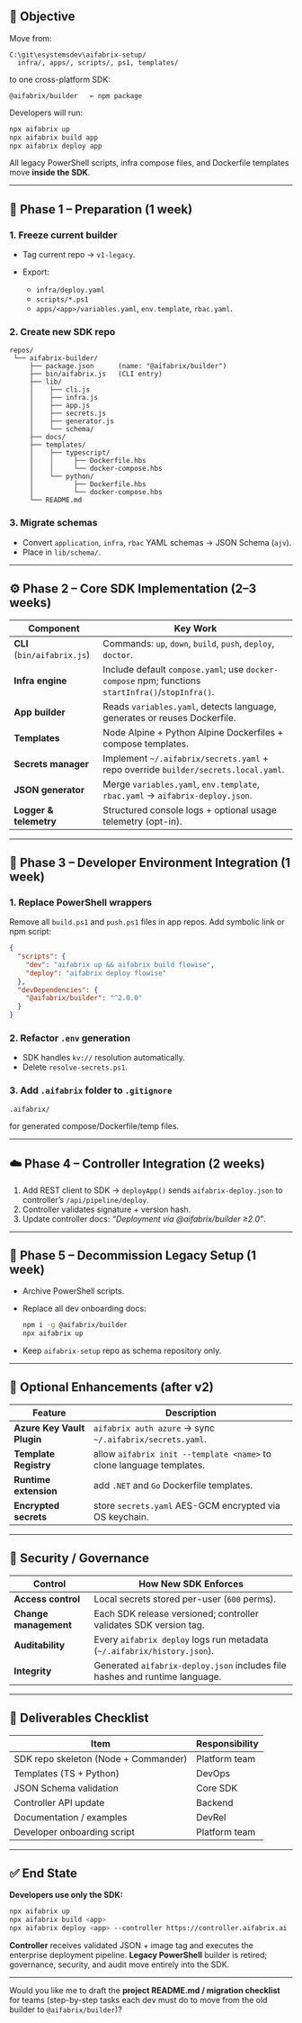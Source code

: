 ## 🧭 Objective

Move from:

```
C:\git\esystemsdev\aifabrix-setup/
  infra/, apps/, scripts/, ps1, templates/
```

to one cross-platform SDK:

```
@aifabrix/builder   ← npm package
```

Developers will run:

```bash
npx aifabrix up
npx aifabrix build app
npx aifabrix deploy app
```

All legacy PowerShell scripts, infra compose files, and Dockerfile templates move **inside the SDK**.

---

## 🧱 Phase 1 – Preparation (1 week)

### 1. Freeze current builder

* Tag current repo → `v1-legacy`.
* Export:

  * `infra/deploy.yaml`
  * `scripts/*.ps1`
  * `apps/<app>/variables.yaml`, `env.template`, `rbac.yaml`.

### 2. Create new SDK repo

```
repos/
 └── aifabrix-builder/
     ├── package.json      (name: "@aifabrix/builder")
     ├── bin/aifabrix.js   (CLI entry)
     ├── lib/
     │    ├── cli.js
     │    ├── infra.js
     │    ├── app.js
     │    ├── secrets.js
     │    ├── generator.js
     │    └── schema/
     ├── docs/
     ├── templates/
     │    ├── typescript/
     │    │     ├── Dockerfile.hbs
     │    │     └── docker-compose.hbs
     │    └── python/
     │          ├── Dockerfile.hbs
     │          └── docker-compose.hbs
     └── README.md
```

### 3. Migrate schemas

* Convert `application`, `infra`, `rbac` YAML schemas → JSON Schema (`ajv`).
* Place in `lib/schema/`.

---

## ⚙️ Phase 2 – Core SDK Implementation (2–3 weeks)

| Component                   | Key Work                                                                                          |
| --------------------------- | ------------------------------------------------------------------------------------------------- |
| **CLI** (`bin/aifabrix.js`) | Commands: `up`, `down`, `build`, `push`, `deploy`, `doctor`.                                      |
| **Infra engine**            | Include default `compose.yaml`; use `docker-compose` npm; functions `startInfra()`/`stopInfra()`. |
| **App builder**             | Reads `variables.yaml`, detects language, generates or reuses Dockerfile.                         |
| **Templates**               | Node Alpine + Python Alpine Dockerfiles + compose templates.                                      |
| **Secrets manager**         | Implement `~/.aifabrix/secrets.yaml` + repo override `builder/secrets.local.yaml`.                |
| **JSON generator**          | Merge `variables.yaml`, `env.template`, `rbac.yaml` → `aifabrix-deploy.json`.                     |
| **Logger & telemetry**      | Structured console logs + optional usage telemetry (opt-in).                                      |

---

## 🧩 Phase 3 – Developer Environment Integration (1 week)

### 1. Replace PowerShell wrappers

Remove all `build.ps1` and `push.ps1` files in app repos.
Add symbolic link or npm script:

```json
{
  "scripts": {
    "dev": "aifabrix up && aifabrix build flowise",
    "deploy": "aifabrix deploy flowise"
  },
  "devDependencies": {
    "@aifabrix/builder": "^2.0.0"
  }
}
```

### 2. Refactor `.env` generation

* SDK handles `kv://` resolution automatically.
* Delete `resolve-secrets.ps1`.

### 3. Add `.aifabrix` folder to `.gitignore`

```
.aifabrix/
```

for generated compose/Dockerfile/temp files.

---

## ☁️ Phase 4 – Controller Integration (2 weeks)

1. Add REST client to SDK → `deployApp()` sends `aifabrix-deploy.json` to controller’s `/api/pipeline/deploy`.
2. Controller validates signature + version hash.
3. Update controller docs: *“Deployment via @aifabrix/builder ≥2.0”*.

---

## 🧩 Phase 5 – Decommission Legacy Setup (1 week)

* Archive PowerShell scripts.
* Replace all dev onboarding docs:

  ```bash
  npm i -g @aifabrix/builder
  npx aifabrix up
  ```
* Keep `aifabrix-setup` repo as schema repository only.

---

## 🧠 Optional Enhancements (after v2)

| Feature                    | Description                                                          |
| -------------------------- | -------------------------------------------------------------------- |
| **Azure Key Vault Plugin** | `aifabrix auth azure` → sync `~/.aifabrix/secrets.yaml`.             |
| **Template Registry**      | allow `aifabrix init --template <name>` to clone language templates. |
| **Runtime extension**      | add `.NET` and `Go` Dockerfile templates.                            |
| **Encrypted secrets**      | store `secrets.yaml` AES-GCM encrypted via OS keychain.              |

---

## 🔐 Security / Governance

| Control               | How New SDK Enforces                                                        |
| --------------------- | --------------------------------------------------------------------------- |
| **Access control**    | Local secrets stored per-user (`600` perms).                                |
| **Change management** | Each SDK release versioned; controller validates SDK version tag.           |
| **Auditability**      | Every `aifabrix deploy` logs run metadata (`~/.aifabrix/history.json`).     |
| **Integrity**         | Generated `aifabrix-deploy.json` includes file hashes and runtime language. |

---

## 🧾 Deliverables Checklist

| Item                                 | Responsibility |
| ------------------------------------ | -------------- |
| SDK repo skeleton (Node + Commander) | Platform team  |
| Templates (TS + Python)              | DevOps         |
| JSON Schema validation               | Core SDK       |
| Controller API update                | Backend        |
| Documentation / examples             | DevRel         |
| Developer onboarding script          | Platform team  |

---

## ✅ End State

**Developers use only the SDK:**

```bash
npx aifabrix up
npx aifabrix build <app>
npx aifabrix deploy <app> --controller https://controller.aifabrix.ai
```

**Controller** receives validated JSON + image tag and executes the enterprise deployment pipeline.
**Legacy PowerShell** builder is retired; governance, security, and audit move entirely into the SDK.

---

Would you like me to draft the **project README.md / migration checklist** for teams (step-by-step tasks each dev must do to move from the old builder to `@aifabrix/builder`)?
